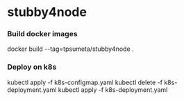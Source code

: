 # stubby4node

### Build docker images
docker build --tag=tpsumeta/stubby4node .

### Deploy on k8s
kubectl apply -f k8s-configmap.yaml
kubectl delete -f k8s-deployment.yaml
kubectl apply -f k8s-deployment.yaml